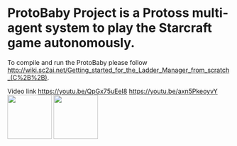 # ProtoBaby Project is a Protoss multi-agent system to play the Starcraft game autonomously.

To compile and run the ProtoBaby please follow http://wiki.sc2ai.net/Getting_started_for_the_Ladder_Manager_from_scratch_(C%2B%2B).

Video link
https://youtu.be/QpGx75uEeI8 
https://youtu.be/axn5PkeoyvY 
<img src="https://user-images.githubusercontent.com/40067462/167208560-7417ee39-dee2-4ba2-8bf5-95b83243deaa.png" width="100"> <img src="https://user-images.githubusercontent.com/40067462/167208563-5ca3856c-66e4-4753-8f9e-0ffd33b0fdb7.png" width="100"> 

